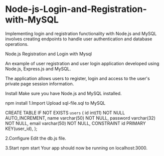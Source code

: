 # Node-js-Login-and-Registration-with-MySQL
Implementing login and registration functionality with Node.js and MySQL involves creating endpoints to handle user authentication and database operations. 

Node.js Registration and Login with Mysql

An example of user registration and user login application developed using Node.js, Express.js and MySQL.

The application allows users to register, login and access to the user's private page session information.

Install
Make sure you have Node.js and MySQL installed.

npm install
1.Import
Upload sql-file.sql to MySQL

CREATE TABLE IF NOT EXISTS `users` (
	id int(11) NOT NULL AUTO_INCREMENT,
	name varchar(50) NOT NULL,
	password varchar(32) NOT NULL,
	email varchar(50) NOT NULL,
	CONSTRAINT id PRIMARY KEY(user_id),
);

2.Configure
Edit the db.js file.

3.Start
npm start
Your app should now be running on localhost:3000.
